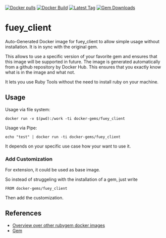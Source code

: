 [![Docker pulls](https://img.shields.io/docker/pulls/rubygem/fuey_client.svg)](https://hub.docker.com/r/rubygem/fuey_client/)
[![Docker Build](https://img.shields.io/docker/automated/rubygem/fuey_client.svg)](https://hub.docker.com/r/rubygem/fuey_client/)
[![Latest Tag](https://img.shields.io/github/tag/docker-rubygem/fuey_client.svg)](https://hub.docker.com/r/rubygem/fuey_client/)
[![Gem Downloads](https://img.shields.io/gem/dt/fuey_client.svg)](https://rubygems.org/gems/fuey_client/)
# fuey_client

Auto-Generated Docker image for fuey_client to allow simple usage without installation.
It is in sync with the original gem.

This allows to use a specific version of your favorite gem and ensures that this image will be supported in future.
The image is generated automatically from a github repository by Docker Hub.
This ensures that you exactly know what is in the image and what not.

It lets you use Ruby Tools without the need to install ruby on your machine.

## Usage

Usage via file system:

`docker run -v $(pwd):/work -ti docker-gems/fuey_client`

Usage via Pipe:

`echo "test" | docker run -ti docker-gems/fuey_client`

It depends on your specific use case how your want to use it.

### Add Customization

For extension, it could be used as base image.

So instead of struggeling with the installation of a gem, just write

`FROM docker-gems/fuey_client`

Then add the customization.

## References

 - [Overview over other rubygem docker images](https://github.com/thinkbot/docker-rubygem)
 - [Gem](https://rubygems.org/gems/fuey_client/)
